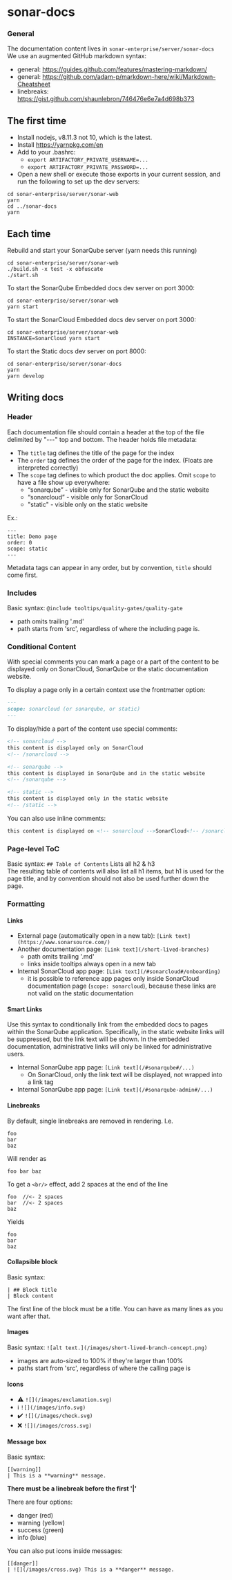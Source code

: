 # sonar-docs

### General
The documentation content lives in `sonar-enterprise/server/sonar-docs`  
We use an augmented GitHub markdown syntax:
* general: https://guides.github.com/features/mastering-markdown/
* general: https://github.com/adam-p/markdown-here/wiki/Markdown-Cheatsheet
* linebreaks: https://gist.github.com/shaunlebron/746476e6e7a4d698b373

## The first time
* Install nodejs, v8.11.3 not 10, which is the latest.
* Install https://yarnpkg.com/en
* Add to your .bashrc:
  * `export ARTIFACTORY_PRIVATE_USERNAME=...`
  * `export ARTIFACTORY_PRIVATE_PASSWORD=...`
* Open a new shell or execute those exports in your current session, and run the following to set up the dev servers:
```
cd sonar-enterprise/server/sonar-web
yarn
cd ../sonar-docs
yarn
```

## Each time
Rebuild and start your SonarQube server (yarn needs this running)
```
cd sonar-enterprise/server/sonar-web
./build.sh -x test -x obfuscate
./start.sh
```

To start the SonarQube Embedded docs dev server on port 3000:
```
cd sonar-enterprise/server/sonar-web
yarn start
```

To start the SonarCloud Embedded docs dev server on port 3000:
```
cd sonar-enterprise/server/sonar-web
INSTANCE=SonarCloud yarn start
```

To start the Static docs dev server on port 8000:
```
cd sonar-enterprise/server/sonar-docs
yarn
yarn develop
```

## Writing docs
### Header
Each documentation file should contain a header at the top of the file delimited by "---" top and bottom. The header holds file metadata:
* The `title` tag defines the title of the page for the index
* The `order` tag defines the order of the page for the index. (Floats are interpreted correctly)
* The `scope` tag defines to which product the doc applies. Omit `scope` to have a file show up everywhere:
  * “sonarqube” - visible only for SonarQube and the static website
  * “sonarcloud” - visible only for SonarCloud
  * "static" - visible only on the static website

Ex.:
```
---
title: Demo page
order: 0
scope: static
---
```
Metadata tags can appear in any order, but by convention, `title` should come first.

### Includes
Basic syntax: `@include tooltips/quality-gates/quality-gate`
* path omits trailing '.md'
* path starts from 'src', regardless of where the including page is.

### Conditional Content

With special comments you can mark a page or a part of the content to be displayed only on SonarCloud, SonarQube or the static documentation website.

To display a page only in a certain context use the frontmatter option:

```md
---
scope: sonarcloud (or sonarqube, or static)
---
```

To display/hide a part of the content use special comments:

```md
<!-- sonarcloud -->
this content is displayed only on SonarCloud
<!-- /sonarcloud -->

<!-- sonarqube -->
this content is displayed in SonarQube and in the static website
<!-- /sonarqube -->

<!-- static -->
this content is displayed only in the static website
<!-- /static -->
```

You can also use inline comments:

```md
this content is displayed on <!-- sonarcloud -->SonarCloud<!-- /sonarcloud --><!-- sonarqube -->SonarQube<!-- /sonarqube -->
```

### Page-level ToC
Basic syntax: `## Table of Contents`
Lists all h2 & h3  
The resulting table of contents will also list all h1 items, but h1 is used for the page title, and by convention should not also be used further down the page.

### Formatting
#### Links
* External page (automatically open in a new tab): `[Link text](https://www.sonarsource.com/)`
* Another documentation page: `[Link text](/short-lived-branches)`
  * path omits trailing '.md'
  * links inside tooltips always open in a new tab
* Internal SonarCloud app page: `[Link text](/#sonarcloud#/onboarding)`
  * it is possible to reference app pages only inside SonarCloud documentation page (`scope: sonarcloud`), because these links are not valid on the static documentation
  
#### Smart Links
Use this syntax to conditionally link from the embedded docs to pages within the SonarQube application. Specifically, in the static website links will be suppressed, but the link text will be shown. In the embedded documentation, administrative links will only be linked for administrative users.
* Internal SonarQube app page: `[Link text](/#sonarqube#/...)`
  * On SonarCloud, only the link text will be displayed, not wrapped into a link tag
* Internal SonarQube app page: `[Link text](/#sonarqube-admin#/...)`

#### Linebreaks
By default, single linebreaks are removed in rendering. I.e.
```
foo
bar
baz
```
Will render as 
```
foo bar baz
```
To get a `<br/>` effect, add 2 spaces at the end of the line
```
foo  //<- 2 spaces
bar  //<- 2 spaces
baz  
```
Yields
```
foo
bar
baz
```

#### Collapsible block
Basic syntax:
```[[collapse]]
| ## Block title
| Block content
```
The first line of the block must be a title. You can have as many lines as you want after that.

#### Images
Basic syntax: `![alt text.](/images/short-lived-branch-concept.png)`
* images are auto-sized to 100% if they're larger than 100%
* paths start from 'src', regardless of where the calling page is

#### Icons
* :warning: `![](/images/exclamation.svg)`
* :information_source: `![](/images/info.svg)`
* :heavy_check_mark: `![](/images/check.svg)`
* :x: `![](/images/cross.svg)`

#### Message box
Basic syntax: 
```
[[warning]]
| This is a **warning** message.
```
**There must be a linebreak before the first '|'**

There are four options:
* danger (red)
* warning (yellow)
* success (green)
* info (blue)

You can also put icons inside messages:
```
[[danger]]
| ![](/images/cross.svg) This is a **danger** message.
```
